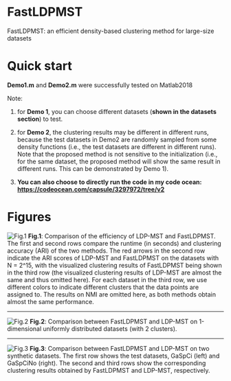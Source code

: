 # FastLDPMST
 FastLDPMST: an efficient density-based clustering method for large-size datasets

# Quick start
**Demo1.m** and **Demo2.m** were successfully tested on Matlab2018

Note: 

1) for **Demo 1**, you can choose different datasets (**shown in the datasets section**) to test.

2) for **Demo 2**, the clustering results may be different in different runs, because the test datasets in Demo2 are randomly sampled from some density functions (i.e., the test datasets are different in different runs). Note that the proposed method is not sensitive to the initialization (i.e., for the same dataset, the proposed method will show the same result in different runs. This can be demonstrated by Demo 1). 

3) **You can also choose to directly run the code in my code ocean: https://codeocean.com/capsule/3297972/tree/v2**

# Figures

![Fig.1](https://github.com/Teng-Qiu-Clustering/FastLDPMST/blob/main/LDPMST-vs-FastLDPMST_on_TB_SF_CC_CG_Flower.png)
**Fig.1**: Comparison of the efficiency of LDP-MST and FastLDPMST. The first and second rows compare the runtime (in seconds) and clustering
accuracy (ARI) of the two methods. The red arrows in the second row indicate the ARI scores of LDP-MST and FastLDPMST on the datasets with
N = 2^15, with the visualized clustering results of FastLDPMST being shown in the third row (the visualized clustering results of LDP-MST are
almost the same and thus omitted here). For each dataset in the third row, we use different colors to indicate different clusters that the data points
are assigned to. The results on NMI are omitted here, as both methods obtain almost the same performance.
  
 
****

![Fig.2](https://github.com/Teng-Qiu-Clustering/FastLDPMST/blob/main/One_Dim_Uniform_V2.png)
**Fig.2**: Comparison between FastLDPMST and LDP-MST on 1-dimensional uniformly distributed datasets (with 2 clusters).

 
 **** 
 
 ![Fig.3](https://github.com/Teng-Qiu-Clustering/FastLDPMST/blob/main/LDPMST-vs-FastLDPMST_on_GSC.png)
**Fig.3**: Comparison between FastLDPMST and LDP-MST on two synthetic
datasets. The first row shows the test datasets, GaSpCi (left) and
GaSpCiNo (right). The second and third rows show the corresponding
clustering results obtained by FastLDPMST and LDP-MST, respectively.
 
